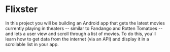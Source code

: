 # Flixster
In this project you will be building an Android app that gets the latest movies currently playing in theaters -- similar to Fandango and Rotten Tomatoes -- and lets a user view and scroll through a list of movies. To do this, you'll learn how to get data from the internet (via an API) and display it in a scrollable list in your app.
